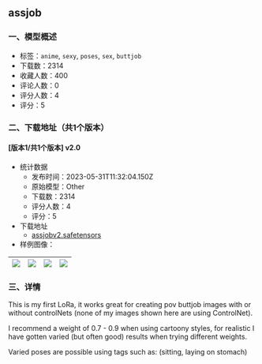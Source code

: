 ## assjob
### 一、模型概述

- 标签：`anime`, `sexy`, `poses`, `sex`, `buttjob`
- 下载数：2314
- 收藏人数：400
- 评论人数：0
- 评分人数：4
- 评分：5

### 二、下载地址（共1个版本）

#### [版本1/共1个版本] v2.0

- 统计数据
  - 发布时间：2023-05-31T11:32:04.150Z
  - 原始模型：Other
  - 下载数：2314
  - 评分人数：4
  - 评分：5
- 下载地址
  - [assjobv2.safetensors](https://civitai.com/api/download/models/86186)
- 样例图像：

| <img src="https://image.civitai.com/xG1nkqKTMzGDvpLrqFT7WA/4aed0a31-d0ff-4f5a-93e5-c4d23c2dac38/width=450/983144.jpeg" /> | <img src="https://image.civitai.com/xG1nkqKTMzGDvpLrqFT7WA/d63926b2-1a68-4b2f-b257-2a05e1939934/width=450/980198.jpeg" /> | <img src="https://image.civitai.com/xG1nkqKTMzGDvpLrqFT7WA/99819eec-ced2-4ad1-84c6-4e5f5ecca70e/width=450/980523.jpeg" /> | <img src="https://image.civitai.com/xG1nkqKTMzGDvpLrqFT7WA/fdca9d73-5269-47bb-b217-6a8be41a5d2e/width=450/986196.jpeg" /> |
| ---- | ---- | ---- | ---- |


### 三、详情
<p>This is my first LoRa, it works great for creating pov buttjob images with or without controlNets (none of my images shown here are using ControlNet).</p><p></p><p>I recommend a weight of 0.7 - 0.9 when using cartoony styles, for realistic I have gotten varied (but often good) results when trying different weights.</p><p></p><p>Varied poses are possible using tags such as: (sitting, laying on stomach)</p>